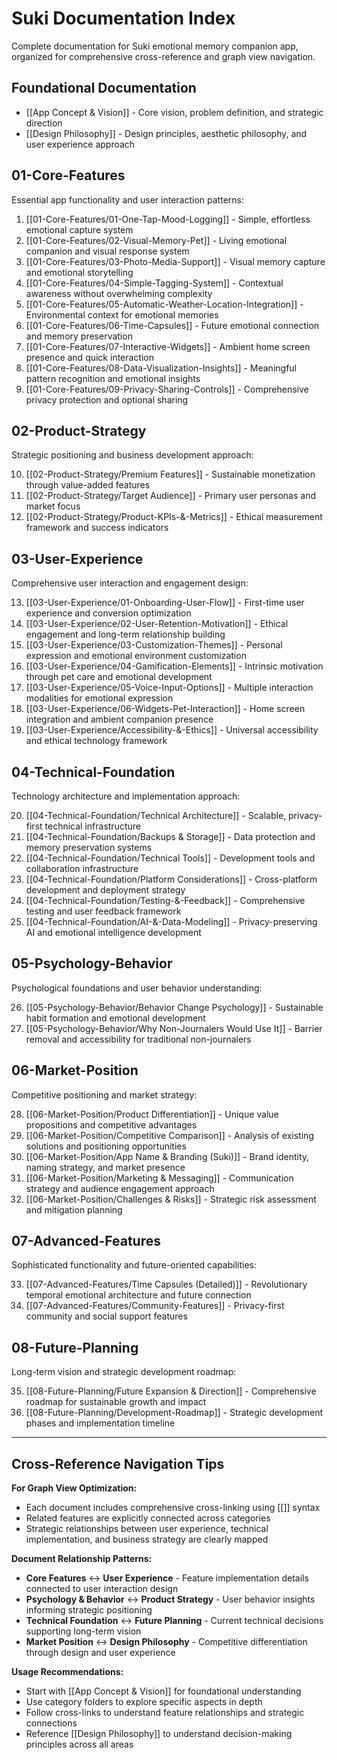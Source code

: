 
# Suki Documentation Index

Complete documentation for Suki emotional memory companion app, organized for comprehensive cross-reference and graph view navigation.

## Foundational Documentation
- [[App Concept & Vision]] - Core vision, problem definition, and strategic direction
- [[Design Philosophy]] - Design principles, aesthetic philosophy, and user experience approach

## 01-Core-Features
Essential app functionality and user interaction patterns:

1. [[01-Core-Features/01-One-Tap-Mood-Logging]] - Simple, effortless emotional capture system
2. [[01-Core-Features/02-Visual-Memory-Pet]] - Living emotional companion and visual response system  
3. [[01-Core-Features/03-Photo-Media-Support]] - Visual memory capture and emotional storytelling
4. [[01-Core-Features/04-Simple-Tagging-System]] - Contextual awareness without overwhelming complexity
5. [[01-Core-Features/05-Automatic-Weather-Location-Integration]] - Environmental context for emotional memories
6. [[01-Core-Features/06-Time-Capsules]] - Future emotional connection and memory preservation
7. [[01-Core-Features/07-Interactive-Widgets]] - Ambient home screen presence and quick interaction
8. [[01-Core-Features/08-Data-Visualization-Insights]] - Meaningful pattern recognition and emotional insights
9. [[01-Core-Features/09-Privacy-Sharing-Controls]] - Comprehensive privacy protection and optional sharing

## 02-Product-Strategy
Strategic positioning and business development approach:

10. [[02-Product-Strategy/Premium Features]] - Sustainable monetization through value-added features
11. [[02-Product-Strategy/Target Audience]] - Primary user personas and market focus
12. [[02-Product-Strategy/Product-KPIs-&-Metrics]] - Ethical measurement framework and success indicators

## 03-User-Experience
Comprehensive user interaction and engagement design:

13. [[03-User-Experience/01-Onboarding-User-Flow]] - First-time user experience and conversion optimization
14. [[03-User-Experience/02-User-Retention-Motivation]] - Ethical engagement and long-term relationship building
15. [[03-User-Experience/03-Customization-Themes]] - Personal expression and emotional environment customization
16. [[03-User-Experience/04-Gamification-Elements]] - Intrinsic motivation through pet care and emotional development
17. [[03-User-Experience/05-Voice-Input-Options]] - Multiple interaction modalities for emotional expression
18. [[03-User-Experience/06-Widgets-Pet-Interaction]] - Home screen integration and ambient companion presence
19. [[03-User-Experience/Accessibility-&-Ethics]] - Universal accessibility and ethical technology framework

## 04-Technical-Foundation
Technology architecture and implementation approach:

20. [[04-Technical-Foundation/Technical Architecture]] - Scalable, privacy-first technical infrastructure
21. [[04-Technical-Foundation/Backups & Storage]] - Data protection and memory preservation systems
22. [[04-Technical-Foundation/Technical Tools]] - Development tools and collaboration infrastructure
23. [[04-Technical-Foundation/Platform Considerations]] - Cross-platform development and deployment strategy
24. [[04-Technical-Foundation/Testing-&-Feedback]] - Comprehensive testing and user feedback framework
25. [[04-Technical-Foundation/AI-&-Data-Modeling]] - Privacy-preserving AI and emotional intelligence development

## 05-Psychology-Behavior
Psychological foundations and user behavior understanding:

26. [[05-Psychology-Behavior/Behavior Change Psychology]] - Sustainable habit formation and emotional development
27. [[05-Psychology-Behavior/Why Non-Journalers Would Use It]] - Barrier removal and accessibility for traditional non-journalers

## 06-Market-Position
Competitive positioning and market strategy:

28. [[06-Market-Position/Product Differentiation]] - Unique value propositions and competitive advantages
29. [[06-Market-Position/Competitive Comparison]] - Analysis of existing solutions and positioning opportunities
30. [[06-Market-Position/App Name & Branding (Suki)]] - Brand identity, naming strategy, and market presence
31. [[06-Market-Position/Marketing & Messaging]] - Communication strategy and audience engagement approach
32. [[06-Market-Position/Challenges & Risks]] - Strategic risk assessment and mitigation planning

## 07-Advanced-Features
Sophisticated functionality and future-oriented capabilities:

33. [[07-Advanced-Features/Time Capsules (Detailed)]] - Revolutionary temporal emotional architecture and future connection
34. [[07-Advanced-Features/Community-Features]] - Privacy-first community and social support features

## 08-Future-Planning
Long-term vision and strategic development roadmap:

35. [[08-Future-Planning/Future Expansion & Direction]] - Comprehensive roadmap for sustainable growth and impact
36. [[08-Future-Planning/Development-Roadmap]] - Strategic development phases and implementation timeline

---

## Cross-Reference Navigation Tips

**For Graph View Optimization:**
- Each document includes comprehensive cross-linking using [[]] syntax
- Related features are explicitly connected across categories
- Strategic relationships between user experience, technical implementation, and business strategy are clearly mapped

**Document Relationship Patterns:**
- **Core Features** ↔ **User Experience** - Feature implementation details connected to user interaction design
- **Psychology & Behavior** ↔ **Product Strategy** - User behavior insights informing strategic positioning
- **Technical Foundation** ↔ **Future Planning** - Current technical decisions supporting long-term vision
- **Market Position** ↔ **Design Philosophy** - Competitive differentiation through design and user experience

**Usage Recommendations:**
- Start with [[App Concept & Vision]] for foundational understanding
- Use category folders to explore specific aspects in depth
- Follow cross-links to understand feature relationships and strategic connections
- Reference [[Design Philosophy]] to understand decision-making principles across all areas